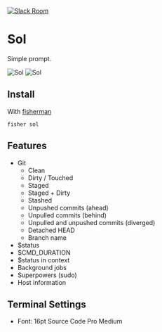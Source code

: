 [![Slack Room][slack-badge]][slack-link]

# Sol

Simple prompt.

![Sol](https://cloud.githubusercontent.com/assets/8317250/15266325/6f04b79c-19dc-11e6-94f9-a72b44d96d2e.png)
![Sol](https://cloud.githubusercontent.com/assets/8317250/15266324/6f03c03a-19dc-11e6-877f-6c8d4a2fa923.png)

## Install

With [fisherman]

```fish
fisher sol
```

## Features

* Git
    * Clean
    * Dirty / Touched
    * Staged
    * Staged + Dirty
    * Stashed
    * Unpushed commits (ahead)
    * Unpulled commits (behind)
    * Unpulled and unpushed commits (diverged)
    * Detached HEAD
    * Branch name
* $status
* $CMD_DURATION
* $status in context
* Background jobs
* Superpowers (sudo)
* Host information

## Terminal Settings

* Font: 16pt Source Code Pro Medium

[slack-link]: https://fisherman-wharf.herokuapp.com/
[slack-badge]: https://fisherman-wharf.herokuapp.com/badge.svg
[fisherman]: https://github.com/fisherman/fisherman
